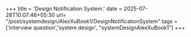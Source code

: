 +++
title = 'Design Notification System.'
date = 2025-07-28T10:07:46+05:30
url= "/post/systemdesign/AlexXuBook1/DesignNotificationSystem"
tags = ['interview question','system design', "systemDesignAlexXuBook1"]
+++